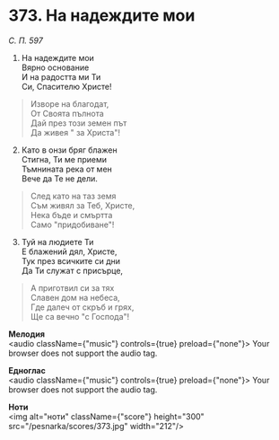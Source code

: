 # 373. На надеждите мои

_С. П. 597_

1. На надеждите мои  
Вярно основание  
И на радостта ми Ти  
Си, Спасителю Христе!  

> Изворе на благодат,  
> От Своята пълнота  
> Дай през този земен път  
> Да живея " за Христа"!

2. Като в онзи бряг блажен  
Стигна, Ти ме приеми  
Тъмнината река от мен  
Вече да Те не дели.  

> След като на таз земя  
> Съм живял за Теб, Христе,  
> Нека бъде и смъртта  
> Само "придобиване"!

3. Туй на людиете Ти  
Е блажений дял, Христе,  
Тук през всичките си дни  
Да Ти служат с присърце,  

> А приготвил си за тях  
> Славен дом на небеса,  
> Где далеч от скръб и грях,  
> Ще са вечно "с Господа"!

**Мелодия**  
<audio className={"music"} controls={true} preload={"none"}>
    <source src="/pesnarka/mp3/373.mp3" type="audio/mpeg"/>
    Your browser does not support the audio tag.
</audio>

**Едноглас**  
<audio className={"music"} controls={true} preload={"none"}>
    <source src="/pesnarka/transp/373.mp3" type="audio/mpeg"/>
    Your browser does not support the audio tag.
</audio>

**Ноти**  
<img alt="ноти" className={"score"} height="300" src="/pesnarka/scores/373.jpg" width="212"/>
